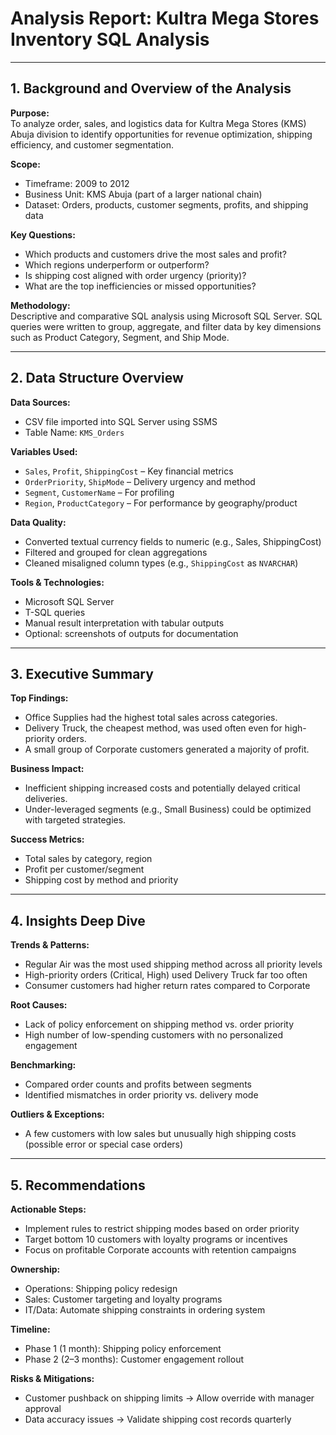 # Analysis Report: Kultra Mega Stores Inventory SQL Analysis

---

## 1. Background and Overview of the Analysis

**Purpose:**  
To analyze order, sales, and logistics data for Kultra Mega Stores (KMS) Abuja division to identify opportunities for revenue optimization, shipping efficiency, and customer segmentation.

**Scope:**  
- Timeframe: 2009 to 2012  
- Business Unit: KMS Abuja (part of a larger national chain)  
- Dataset: Orders, products, customer segments, profits, and shipping data

**Key Questions:**  
- Which products and customers drive the most sales and profit?  
- Which regions underperform or outperform?  
- Is shipping cost aligned with order urgency (priority)?  
- What are the top inefficiencies or missed opportunities?

**Methodology:**  
Descriptive and comparative SQL analysis using Microsoft SQL Server. SQL queries were written to group, aggregate, and filter data by key dimensions such as Product Category, Segment, and Ship Mode.

---

## 2. Data Structure Overview

**Data Sources:**  
- CSV file imported into SQL Server using SSMS  
- Table Name: `KMS_Orders`

**Variables Used:**  
- `Sales`, `Profit`, `ShippingCost` – Key financial metrics  
- `OrderPriority`, `ShipMode` – Delivery urgency and method  
- `Segment`, `CustomerName` – For profiling  
- `Region`, `ProductCategory` – For performance by geography/product

**Data Quality:**  
- Converted textual currency fields to numeric (e.g., Sales, ShippingCost)  
- Filtered and grouped for clean aggregations  
- Cleaned misaligned column types (e.g., `ShippingCost` as `NVARCHAR`)

**Tools & Technologies:**  
- Microsoft SQL Server  
- T-SQL queries  
- Manual result interpretation with tabular outputs  
- Optional: screenshots of outputs for documentation

---

## 3. Executive Summary

**Top Findings:**  
- Office Supplies had the highest total sales across categories.  
- Delivery Truck, the cheapest method, was used often even for high-priority orders.  
- A small group of Corporate customers generated a majority of profit.

**Business Impact:**  
- Inefficient shipping increased costs and potentially delayed critical deliveries.  
- Under-leveraged segments (e.g., Small Business) could be optimized with targeted strategies.

**Success Metrics:**  
- Total sales by category, region  
- Profit per customer/segment  
- Shipping cost by method and priority

---

## 4. Insights Deep Dive

**Trends & Patterns:**  
- Regular Air was the most used shipping method across all priority levels  
- High-priority orders (Critical, High) used Delivery Truck far too often  
- Consumer customers had higher return rates compared to Corporate

**Root Causes:**  
- Lack of policy enforcement on shipping method vs. order priority  
- High number of low-spending customers with no personalized engagement

**Benchmarking:**  
- Compared order counts and profits between segments  
- Identified mismatches in order priority vs. delivery mode

**Outliers & Exceptions:**  
- A few customers with low sales but unusually high shipping costs (possible error or special case orders)

---

## 5. Recommendations

**Actionable Steps:**  
- Implement rules to restrict shipping modes based on order priority  
- Target bottom 10 customers with loyalty programs or incentives  
- Focus on profitable Corporate accounts with retention campaigns

**Ownership:**  
- Operations: Shipping policy redesign  
- Sales: Customer targeting and loyalty programs  
- IT/Data: Automate shipping constraints in ordering system

**Timeline:**  
- Phase 1 (1 month): Shipping policy enforcement  
- Phase 2 (2–3 months): Customer engagement rollout

**Risks & Mitigations:**  
- Customer pushback on shipping limits → Allow override with manager approval  
- Data accuracy issues → Validate shipping cost records quarterly
